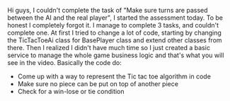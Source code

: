 Hi guys, I couldn't complete the task of "Make sure turns are passed between the AI and the real player", I started the assessment today. To be honest I completely forgot it. I manage to complete 3 tasks, and couldn't complete one. At first I tried to change a lot of code, starting by changing the TicTacToeAi class for BasePlayer class and extend other classes from there. Then I realized I didn't have much time so I just created a basic service to manage the whole game business logic and that's what you will see in the video. Basically the code do:

- Come up with a way to represent the Tic tac toe algorithm in code
- Make sure no piece can be put on top of another piece
- Check for a win-lose or tie condition